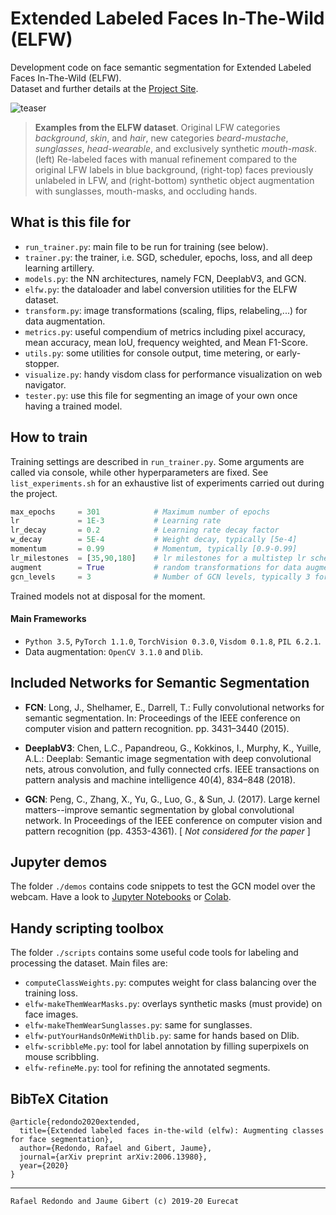 # Extended Labeled Faces In-The-Wild (ELFW)

Development code on face semantic segmentation for Extended Labeled Faces In-The-Wild (ELFW).		
Dataset and further details at the [Project Site](https://multimedia-eurecat.github.io/2020/06/22/extended-faces-in-the-wild.html).

![teaser](assets/teaser.jpg)

>**Examples from the ELFW dataset**. Original LFW categories *background*, *skin*, and *hair*, new categories *beard-mustache*, *sunglasses*, *head-wearable*, and exclusively synthetic *mouth-mask*. (left) Re-labeled faces with manual refinement compared to the original LFW labels in blue background, (right-top) faces previously unlabeled in LFW, and (right-bottom) synthetic object augmentation with sunglasses, mouth-masks, and occluding hands.


## What is this file for

- `run_trainer.py`: main file to be run for training (see below).
- `trainer.py`: the trainer, i.e. SGD, scheduler, epochs, loss, and all deep learning artillery.
- `models.py`: the NN architectures, namely FCN, DeeplabV3, and GCN.
- `elfw.py`: the dataloader and label conversion utilities for the ELFW dataset.
- `transform.py`: image transformations (scaling, flips, relabeling,...) for data augmentation.
- `metrics.py`: useful compendium of metrics including pixel accuracy, mean accuracy, mean IoU, frequency weighted, and Mean F1-Score.
- `utils.py`: some utilities for console output, time metering, or early-stopper.
- `visualize.py`: handy visdom class for performance visualization on web navigator.
- `tester.py`: use this file for segmenting an image of your own once having a trained model.


## How to train

Training settings are described in `run_trainer.py`. Some arguments are called via console, while other hyperparameters are fixed. See `list_experiments.sh` for an exhaustive list of experiments carried out during the project.

```python
max_epochs     = 301      		# Maximum number of epochs 
lr             = 1E-3     		# Learning rate
lr_decay       = 0.2      		# Learning rate decay factor
w_decay        = 5E-4     		# Weight decay, typically [5e-4]
momentum       = 0.99     		# Momentum, typically [0.9-0.99]
lr_milestones  = [35,90,180] 	# lr milestones for a multistep lr scheduler
augment        = True     		# random transformations for data augmentation
gcn_levels     = 3        		# Number of GCN levels, typically 3 for 256x256 and 4 for 512x512 image sizes
```

Trained models not at disposal for the moment.

#### Main Frameworks

- `Python 3.5`, `PyTorch 1.1.0`, `TorchVision 0.3.0`, `Visdom 0.1.8`, `PIL 6.2.1`.
- Data augmentation: `OpenCV 3.1.0` and `Dlib`.



## Included Networks for Semantic Segmentation

- **FCN**: Long, J., Shelhamer, E., Darrell, T.: Fully convolutional networks for semantic segmentation. In: Proceedings of the IEEE conference on computer vision and pattern recognition. pp. 3431–3440 (2015).

- **DeeplabV3**: Chen, L.C., Papandreou, G., Kokkinos, I., Murphy, K., Yuille, A.L.: Deeplab: Semantic image segmentation with deep convolutional nets, atrous convolution, and fully connected crfs. IEEE transactions on pattern analysis and machine intelligence 40(4), 834–848 (2018).

- **GCN**: Peng, C., Zhang, X., Yu, G., Luo, G., & Sun, J. (2017). Large kernel matters--improve semantic segmentation by global convolutional network. In Proceedings of the IEEE conference on computer vision and pattern recognition (pp. 4353-4361). [ *Not considered for the paper* ]


## Jupyter demos

The folder `./demos` contains code snippets to test the GCN model over the webcam. Have a look to [Jupyter Notebooks](https://jupyter.org/) or [Colab](https://colab.research.google.com/).


## Handy scripting toolbox

The folder `./scripts` contains some useful code tools for labeling and processing the dataset. Main files are:

- `computeClassWeights.py`: computes weight for class balancing over the training loss.
- `elfw-makeThemWearMasks.py`: overlays synthetic masks (must provide) on face images.
- `elfw-makeThemWearSunglasses.py`: same for sunglasses.
- `elfw-putYourHandsOnMeWithDlib.py`: same for hands based on Dlib.
- `elfw-scribbleMe.py`: tool for label annotation by filling superpixels on mouse scribbling.
- `elfw-refineMe.py`: tool for refining the annotated segments.


## BibTeX Citation
	@article{redondo2020extended,
	  title={Extended labeled faces in-the-wild (elfw): Augmenting classes for face segmentation},
	  author={Redondo, Rafael and Gibert, Jaume},
	  journal={arXiv preprint arXiv:2006.13980},
	  year={2020}
	}
--- 
	Rafael Redondo and Jaume Gibert (c) 2019-20 Eurecat

